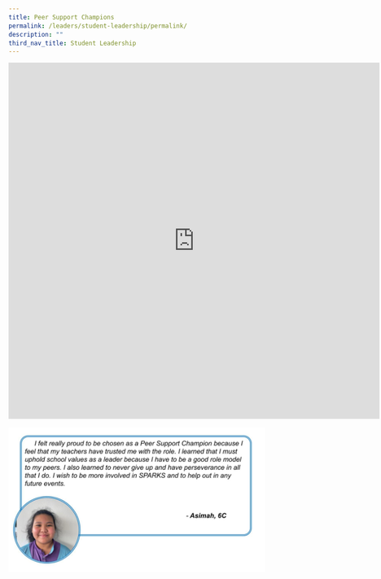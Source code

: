 ```yaml
---
title: Peer Support Champions
permalink: /leaders/student-leadership/permalink/
description: ""
third_nav_title: Student Leadership
---
```

<iframe src="https://docs.google.com/presentation/d/e/2PACX-1vRmE1HpaokQwVhMimgFBI1sTkR5mbrLGu7mqdJ8UtdMdiItqA-yL0viMGftVQnl9i-X96YghuUVophy/embed?start=true&amp;loop=true&amp;delayms=3000" frameborder="0" width="729" height="700" allowfullscreen="true"></iframe>

![](/images/Students'%20Reflections%202023/peer%20support%20champions%202023%20reflection.jpg)
